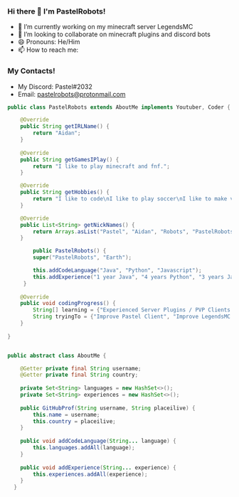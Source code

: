 ### Hi there 👋 I'm PastelRobots!

- 🔭 I’m currently working on my minecraft server LegendsMC
- 👯 I’m looking to collaborate on minecraft plugins and discord bots
- 😄 Pronouns: He/Him
- 📫 How to reach me: 
### My Contacts!
* My Discord: Pastel#2032
* Email: pastelrobots@protonmail.com

```java
public class PastelRobots extends AboutMe implements Youtuber, Coder {

	@Override
	public String getIRLName() {
		return "Aidan";
	}
	
    @Override
	public String getGamesIPlay() {
		return "I like to play minecraft and fnf.";
	}

    @Override
	public String getHobbies() {
		return "I like to code\nI like to play soccer\nI like to make videos :)";
	}   

	@Override
	public List<String> getNickNames() {
		return Arrays.asList("Pastel", "Aidan", "Robots", "PastelRobots", "Literally anything else!");
	}

        public PastelRobots() {
        super("PastelRobots", "Earth");

        this.addCodeLanguage("Java", "Python", "Javascript");
        this.addExperience("1 year Java", "4 years Python", "3 years Javascript");
     }
    
	@Override
	public void codingProgress() {
		String[] learning = {"Experienced Server Plugins / PVP Clients / Java", "Discord Bots / Node.js", "Making fun little programs / Python"};
		String tryingTo = {"Improve Pastel Client", "Improve LegendsMC with custom-made plugins!"};
	}
	
} 


public abstract class AboutMe {

    @Getter private final String username;
    @Getter private final String country;
  
    private Set<String> languages = new HashSet<>();
    private Set<String> experiences = new HashSet<>();
  
    public GitHubProf(String username, String placeilive) {
        this.name = username;
        this.country = placeilive;
    }
  
    public void addCodeLanguage(String... language) {
        this.languages.addAll(language);
    }
    
    public void addExperience(String... experience) {
        this.experiences.addAll(experience);
    }
  }

```
